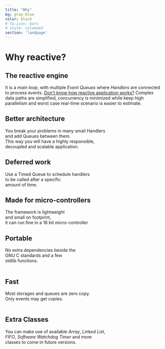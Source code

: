 ```yaml
---
title: "Why"
bg: gray-blue
color: black
# fa-icon: bars
# style: columned
section: 'landpage'
---
```

<h1>Why reactive?</h1>

<cnt>
<h2>The reactive engine</h2>
<p>It is a <em>main loop</em>, with multiple <em>Event Queues</em> where <em>Handlers</em> are connected to process events.
<a href="https://gist.github.com/staltz/868e7e9bc2a7b8c1f754">Don't know how reactive application works?</a>
Complex data paths are simplified,
concurrency is minimized while keep high parallelism and
worst case real-time scenario is easier to estimate.
</p>
</cnt>

<div class="container columned">

<cnt>
<h2>Better architecture</h2>
<p>You break your problems in many small Handlers <br>and add Queues between them. <br>This way you will have a highly responsible,<br> decoupled and scalable application.</p>
</cnt>

<cnt>
<h2>Deferred work</h2>
<p>Use a Timed Queue to schedule handlers<br> to be called after a specific <br>amount of time.<br></p>
</cnt>

<cnt>
<h2>Made for micro-controllers</h2>
<p>The framework is lightweight<br> and small on footprint,<br> it can run fine in a 16 bit micro-controller<br></p>
</cnt>

<cnt>
<h2>Portable</h2>
<p>No extra dependencies beside the<br> GNU C standards and a few <br>stdlib functions.<br><br></p>
</cnt>

<cnt>
<h2>Fast</h2>
<p>Most storages and queues are zero copy. <br>Only events may get copies.<br><br></p>
</cnt>

<cnt>
<h2>Extra Classes</h2>
<p>You can make use of available <em>Array</em>, <em>Linked List</em>,<br> <em>FIFO</em>, <em>Software Watchdog Timer</em> and more <br>classes to come in future versions.<br></p>
</cnt>

</div>

